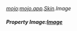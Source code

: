 _[mojo](../../modules/mojo/mojo-module.md):[mojo.app](../../modules/mojo/mojo-app.md).[Skin](../../modules/mojo/mojo-app-skin.md).Image_
##### Property Image:[Image](../../modules/mojo/mojo-graphics-image.md)
